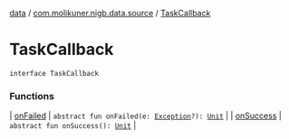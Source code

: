 [data](../../index.md) / [com.molikuner.nigb.data.source](../index.md) / [TaskCallback](./index.md)

# TaskCallback

`interface TaskCallback`

### Functions

| [onFailed](on-failed.md) | `abstract fun onFailed(e: `[`Exception`](https://kotlinlang.org/api/latest/jvm/stdlib/kotlin/-exception/index.html)`?): `[`Unit`](https://kotlinlang.org/api/latest/jvm/stdlib/kotlin/-unit/index.html) |
| [onSuccess](on-success.md) | `abstract fun onSuccess(): `[`Unit`](https://kotlinlang.org/api/latest/jvm/stdlib/kotlin/-unit/index.html) |

